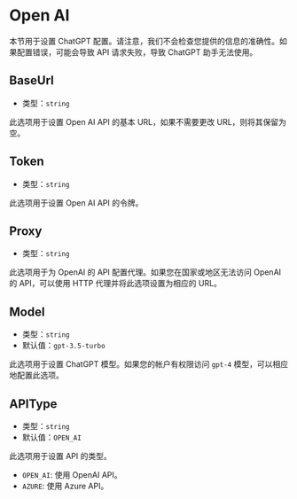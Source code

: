 # Open AI

本节用于设置 ChatGPT 配置。请注意，我们不会检查您提供的信息的准确性。如果配置错误，可能会导致 API 请求失败，导致 ChatGPT
助手无法使用。

## BaseUrl

- 类型：`string`

此选项用于设置 Open AI API 的基本 URL，如果不需要更改 URL，则将其保留为空。

## Token

- 类型：`string`

此选项用于设置 Open AI API 的令牌。

## Proxy

- 类型：`string`

此选项用于为 OpenAI 的 API 配置代理。如果您在国家或地区无法访问 OpenAI 的 API，可以使用 HTTP 代理并将此选项设置为相应的
URL。

## Model

- 类型：`string`
- 默认值：`gpt-3.5-turbo`

此选项用于设置 ChatGPT 模型。如果您的帐户有权限访问 `gpt-4` 模型，可以相应地配置此选项。

## APIType

- 类型：`string`
- 默认值：`OPEN_AI`

此选项用于设置 API 的类型。

- `OPEN_AI`: 使用 OpenAI API。
- `AZURE`: 使用 Azure API。
